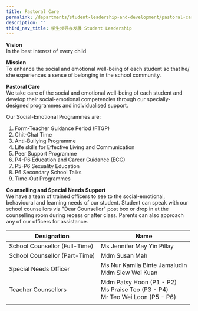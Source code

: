 ```yaml
---
title: Pastoral Care
permalink: /departments/student-leadership-and-development/pastoral-care/
description: ""
third_nav_title: 学生领导与发展 Student Leadership
---
```


**Vision** <br>
In the best interest of every child

**Mission** <br>
To enhance the social and emotional well-being of each student so that he/ she experiences a sense of belonging in the school community.

**Pastoral Care** <br>
We take care of the social and emotional well-being of each student and develop their social-emotional competencies through our specially-designed programmes and individualised support.

Our Social-Emotional Programmes are:
1. Form-Teacher Guidance Period (FTGP)
2. Chit-Chat Time
3. Anti-Bullying Programme
4. Life skills for Effective Living and Communication
5. Peer Support Programme
6. P4-P6 Education and Career Guidance (ECG)
7. P5-P6 Sexuality Education
8. P6 Secondary School Talks
9. Time-Out Programmes

**Counselling and Special Needs Support** <br>
We have a team of trained officers to see to the social-emotional, behavioural and learning needs of our student. Student can speak with our school counsellors via "Dear Counsellor" post box or drop in at the counselling room during recess or after class. Parents can also approach any of our officers for assistance.

| Designation | Name |
|---|---|
| School Counsellor (Full-Time) | Ms Jennifer May Yin Pillay |
| School Counsellor (Part-Time) | Mdm Susan Mah |
| Special Needs Officer | Ms Nur Kamila Binte Jamaludin<br>Mdm Siew Wei Kuan |
| Teacher Counsellors | Mdm Patsy Hoon (P1 - P2)<br>Ms Praise Teo (P3 - P4)<br>Mr Teo Wei Loon (P5 - P6) |
| | |